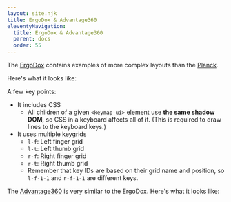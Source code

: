 ```yaml
---
layout: site.njk
title: ErgoDox & Advantage360
eleventyNavigation:
  title: ErgoDox & Advantage360
  parent: docs
  order: 55
---
```


The [ErgoDox](https://github.com/mrled/KeymapKit/tree/master/keyboard.ergodox)
contains examples of more complex layouts than the
[Planck](https://github.com/mrled/KeymapKit/tree/master/keyboard.planck48).

Here's what it looks like:

<div id="ergodox-container"></div>

<script type="module">
  import { KeyboardModelErgodox } from "@keymapkit/keyboard.ergodox";
  const container = document.getElementById("ergodox-container");
  const keymapUi = document.createElement("keymap-ui");
  keymapUi.setAttribute("query-prefix", "ergodox");
  keymapUi.setModelsAndMaps([KeyboardModelErgodox.blankKeymap]);
  container.appendChild(keymapUi);
</script>

A few key points:

- It includes CSS
  - All children of a given `<keymap-ui>` element use **the same shadow DOM**,
    so CSS in a keyboard affects all of it.
    (This is required to draw lines to the keyboard keys.)
- It uses multiple keygrids
  - `l-f`: Left finger grid
  - `l-t`: Left thumb grid
  - `r-f`: Right finger grid
  - `r-t`: Right thumb grid
  - Remember that key IDs are based on their grid name and position,
    so `l-f-1-1` and `r-f-1-1` are different keys.

The [Advantage360](https://github.com/mrled/KeymapKit/tree/master/keyboard.advantage360)
is very similar to the ErgoDox.
Here's what it looks like:

<div id="advantage360-container"></div>

<script type="module">
  import { KeyboardModelAdvantage360 } from "@keymapkit/keyboard.advantage360";
  const container = document.getElementById("advantage360-container");
  const keymapUi = document.createElement("keymap-ui");
  keymapUi.setAttribute("query-prefix", "advantage360");
  keymapUi.setModelsAndMaps([KeyboardModelAdvantage360.blankKeymap]);
  container.appendChild(keymapUi);
</script>
